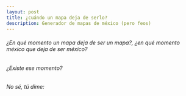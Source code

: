 ```yaml
---
layout: post
title: ¿cuándo un mapa deja de serlo?
description: Generador de mapas de méxico (pero feos)
---
```


###### ¿En qué momento un mapa deja de ser un mapa?, ¿en qué momento méxico que deja de ser méxico?


###### ¿Existe ese momento?



###### No sé, tú dime: 



<div id="observablehq-map-b7b285ad" align="center" style="width: auto; margin: 0 auto; box-sizing: border-box;"></div>

<div id="observablehq-viewof-roughness-b7b285ad"></div>
<div id="observablehq-viewof-fillWeight-b7b285ad"></div>
<div id="observablehq-viewof-hachureGap-b7b285ad"></div>
<div id="observablehq-viewof-bowing-b7b285ad"></div>
<script type="module">
import {Runtime, Inspector} from "https://cdn.jsdelivr.net/npm/@observablehq/runtime@4/dist/runtime.js";
import define from "https://api.observablehq.com/d/76d838853470aad8.js?v=3";
new Runtime().module(define, name => {
  if (name === "map") return new Inspector(document.querySelector("#observablehq-map-b7b285ad"));
  if (name === "viewof fillWeight") return new Inspector(document.querySelector("#observablehq-viewof-fillWeight-b7b285ad"));
  if (name === "viewof hachureGap") return new Inspector(document.querySelector("#observablehq-viewof-hachureGap-b7b285ad"));
  if (name === "viewof bowing") return new Inspector(document.querySelector("#observablehq-viewof-bowing-b7b285ad"));
  if (name === "viewof roughness") return new Inspector(document.querySelector("#observablehq-viewof-roughness-b7b285ad"));
});
</script>
